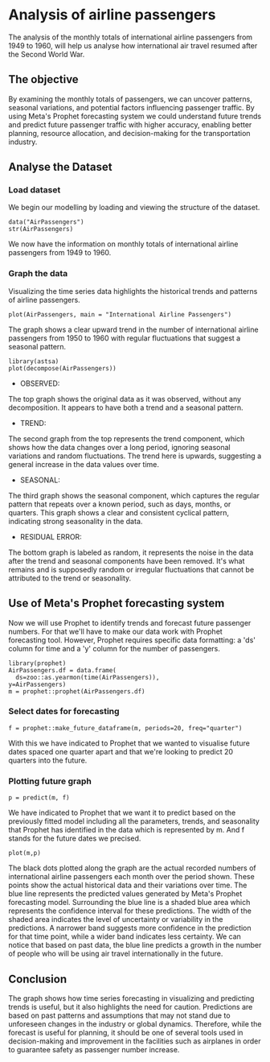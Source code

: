# Analysis of airline passengers 

The analysis of the monthly totals of international airline passengers from 1949 to 1960, will help us analyse how international air travel resumed after the Second World War. 

## The objective

By examining the monthly totals of passengers, we can uncover patterns, seasonal variations, and potential factors influencing passenger traffic. By using Meta's Prophet forecasting system we could understand future trends and predict future passenger traffic with higher accuracy, enabling better planning, resource allocation, and decision-making for the transportation industry.

## Analyse the Dataset

### Load dataset

We begin our modelling by loading and viewing the structure of the dataset. 

```{r}
data("AirPassengers")
str(AirPassengers)
```

We now have the information on monthly totals of international airline passengers from 1949 to 1960. 

### Graph the data

Visualizing the time series data highlights the historical trends and patterns of airline passengers.

```{r}
plot(AirPassengers, main = "International Airline Passengers")
```

The graph shows a clear upward trend in the number of international airline passengers from 1950 to 1960 with regular fluctuations that suggest a seasonal pattern.

```{r}
library(astsa)
plot(decompose(AirPassengers))
```

- OBSERVED: 
 
The top graph shows the original data as it was observed, without any decomposition. It appears to have both a trend and a seasonal pattern.
 
 - TREND: 
 
The second graph from the top represents the trend component, which shows how the data changes over a long period, ignoring seasonal variations and random fluctuations. The trend here is upwards, suggesting a general increase in the data values over time.

 - SEASONAL: 

The third graph shows the seasonal component, which captures the regular pattern that repeats over a known period, such as days, months, or quarters. This graph shows a clear and consistent cyclical pattern, indicating strong seasonality in the data.

 - RESIDUAL ERROR:

The bottom graph is labeled as random, it represents the noise in the data after the trend and seasonal components have been removed. It's what remains and is supposedly random or irregular fluctuations that cannot be attributed to the trend or seasonality.

## Use of Meta's Prophet forecasting system

Now we will use Prophet to identify trends and forecast future passenger numbers. For that we'll have to make our data work with Prophet forecasting tool. However, Prophet requires specific data formatting: a 'ds' column for time and a 'y' column for the number of passengers.

```{r}
library(prophet)
AirPassengers.df = data.frame(
  ds=zoo::as.yearmon(time(AirPassengers)),
y=AirPassengers)
m = prophet::prophet(AirPassengers.df)
```

### Select dates for forecasting

```{r}
f = prophet::make_future_dataframe(m, periods=20, freq="quarter")
```

With this we have indicated to Prophet that we wanted to visualise future dates spaced one quarter apart and that we're looking to predict 20 quarters into the future.

### Plotting future graph

```{r}
p = predict(m, f)
```

We have indicated to Prophet that we want it to predict based on the previously fitted model including all the parameters, trends, and seasonality that Prophet has identified in the data which is represented by m. And f stands for the future dates we precised. 

```{r}
plot(m,p)
```

The black dots plotted along the graph are the actual recorded numbers of international airline passengers each month over the period shown. These points show the actual historical data and their variations over time. The blue line represents the predicted values generated by Meta's Prophet forecasting model. Surrounding the blue line is a shaded blue area which represents the confidence interval for these predictions. The width of the shaded area indicates the level of uncertainty or variability in the predictions. A narrower band suggests more confidence in the prediction for that time point, while a wider band indicates less certainty. We can notice that based on past data, the blue line predicts a growth in the number of people who will be using air travel internationally in the future. 

## Conclusion 

The graph shows how time series forecasting in visualizing and predicting trends is useful, but it also highlights the need for caution. Predictions are based on past patterns and assumptions that may not stand due to unforeseen changes in the industry or global dynamics. Therefore, while the forecast is useful for planning, it should be one of several tools used in decision-making and improvement in the facilities such as airplanes in order to guarantee safety as passenger number increase.  
